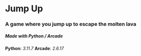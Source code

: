# Jump Up

### A game where you jump up to escape the molten lava
##### Made with Python / Arcade

**Python**: *3.11.7*
**Arcade**: *2.6.17*